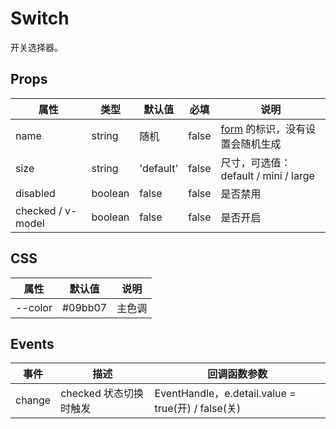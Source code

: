 # Switch

开关选择器。

## Props

| 属性              | 类型    | 默认值    | 必填  | 说明                                                |
| ----------------- | ------- | --------- | ----- | --------------------------------------------------- |
| name              | string  | 随机      | false | [form](./README.Form.md) 的标识，没有设置会随机生成 |
| size              | string  | 'default' | false | 尺寸，可选值：default / mini / large                |
| disabled          | boolean | false     | false | 是否禁用                                            |
| checked / v-model | boolean | false     | false | 是否开启                                            |

## CSS

| 属性    | 默认值  | 说明   |
| ------- | ------- | ------ |
| --color | #09bb07 | 主色调 |

## Events

| 事件   | 描述                   | 回调函数参数                                       |
| ------ | ---------------------- | -------------------------------------------------- |
| change | checked 状态切换时触发 | EventHandle，e.detail.value = true(开) / false(关) |

